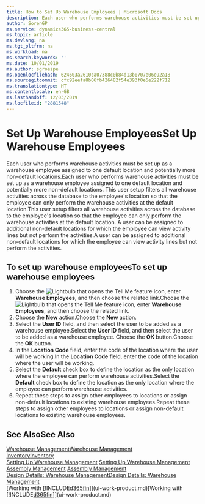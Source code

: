 ```yaml
---
title: How to Set Up Warehouse Employees | Microsoft Docs
description: Each user who performs warehouse activities must be set up as a warehouse employee assigned to one default location and potentially more non-default locations.
author: SorenGP
ms.service: dynamics365-business-central
ms.topic: article
ms.devlang: na
ms.tgt_pltfrm: na
ms.workload: na
ms.search.keywords: ''
ms.date: 10/01/2019
ms.author: sgroespe
ms.openlocfilehash: 624603a2610ca07388c0b84d13b0707e06e92a18
ms.sourcegitcommit: cfc92eefa8b06fb426482f54e393f0e6e222f712
ms.translationtype: HT
ms.contentlocale: en-GB
ms.lasthandoff: 12/03/2019
ms.locfileid: "2881548"
---
```

# <a name="set-up-warehouse-employees"></a><span data-ttu-id="05713-103">Set Up Warehouse Employees</span><span class="sxs-lookup"><span data-stu-id="05713-103">Set Up Warehouse Employees</span></span>
<span data-ttu-id="05713-104">Each user who performs warehouse activities must be set up as a warehouse employee assigned to one default location and potentially more non-default locations.</span><span class="sxs-lookup"><span data-stu-id="05713-104">Each user who performs warehouse activities must be set up as a warehouse employee assigned to one default location and potentially more non-default locations.</span></span> <span data-ttu-id="05713-105">This user setup filters all warehouse activities across the database to the employee's location so that the employee can only perform the warehouse activities at the default location.</span><span class="sxs-lookup"><span data-stu-id="05713-105">This user setup filters all warehouse activities across the database to the employee's location so that the employee can only perform the warehouse activities at the default location.</span></span> <span data-ttu-id="05713-106">A user can be assigned to additional non-default locations for which the employee can view activity lines but not perform the activities.</span><span class="sxs-lookup"><span data-stu-id="05713-106">A user can be assigned to additional non-default locations for which the employee can view activity lines but not perform the activities.</span></span>

## <a name="to-set-up-warehouse-employees"></a><span data-ttu-id="05713-107">To set up warehouse employees</span><span class="sxs-lookup"><span data-stu-id="05713-107">To set up warehouse employees</span></span>  
1.  <span data-ttu-id="05713-108">Choose the ![Lightbulb that opens the Tell Me feature](media/ui-search/search_small.png "Tell me what you want to do") icon, enter **Warehouse Employees**, and then choose the related link.</span><span class="sxs-lookup"><span data-stu-id="05713-108">Choose the ![Lightbulb that opens the Tell Me feature](media/ui-search/search_small.png "Tell me what you want to do") icon, enter **Warehouse Employees**, and then choose the related link.</span></span>  
2. <span data-ttu-id="05713-109">Choose the **New** action.</span><span class="sxs-lookup"><span data-stu-id="05713-109">Choose the **New** action.</span></span>  
3. <span data-ttu-id="05713-110">Select the **User ID** field, and then select the user to be added as a warehouse employee.</span><span class="sxs-lookup"><span data-stu-id="05713-110">Select the **User ID** field, and then select the user to be added as a warehouse employee.</span></span> <span data-ttu-id="05713-111">Choose the **OK** button.</span><span class="sxs-lookup"><span data-stu-id="05713-111">Choose the **OK** button.</span></span>  
6.  <span data-ttu-id="05713-112">In the **Location Code** field, enter the code of the location where the user will be working.</span><span class="sxs-lookup"><span data-stu-id="05713-112">In the **Location Code** field, enter the code of the location where the user will be working.</span></span>  
7.  <span data-ttu-id="05713-113">Select the **Default** check box to define the location as the only location where the employee can perform warehouse activities.</span><span class="sxs-lookup"><span data-stu-id="05713-113">Select the **Default** check box to define the location as the only location where the employee can perform warehouse activities.</span></span>  
8.  <span data-ttu-id="05713-114">Repeat these steps to assign other employees to locations or assign non-default locations to existing warehouse employees.</span><span class="sxs-lookup"><span data-stu-id="05713-114">Repeat these steps to assign other employees to locations or assign non-default locations to existing warehouse employees.</span></span>  

## <a name="see-also"></a><span data-ttu-id="05713-115">See Also</span><span class="sxs-lookup"><span data-stu-id="05713-115">See Also</span></span>  
[<span data-ttu-id="05713-116">Warehouse Management</span><span class="sxs-lookup"><span data-stu-id="05713-116">Warehouse Management</span></span>](warehouse-manage-warehouse.md)  
[<span data-ttu-id="05713-117">Inventory</span><span class="sxs-lookup"><span data-stu-id="05713-117">Inventory</span></span>](inventory-manage-inventory.md)  
<span data-ttu-id="05713-118">[Setting Up Warehouse Management](warehouse-setup-warehouse.md)   </span><span class="sxs-lookup"><span data-stu-id="05713-118">[Setting Up Warehouse Management](warehouse-setup-warehouse.md)   </span></span>  
<span data-ttu-id="05713-119">[Assembly Management](assembly-assemble-items.md)  </span><span class="sxs-lookup"><span data-stu-id="05713-119">[Assembly Management](assembly-assemble-items.md)  </span></span>  
[<span data-ttu-id="05713-120">Design Details: Warehouse Management</span><span class="sxs-lookup"><span data-stu-id="05713-120">Design Details: Warehouse Management</span></span>](design-details-warehouse-management.md)  
<span data-ttu-id="05713-121">[Working with [!INCLUDE[d365fin](includes/d365fin_md.md)]](ui-work-product.md)</span><span class="sxs-lookup"><span data-stu-id="05713-121">[Working with [!INCLUDE[d365fin](includes/d365fin_md.md)]](ui-work-product.md)</span></span>  
